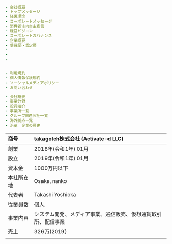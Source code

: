 ######


```

```

```.yml
- 会社概要
- トップメッセージ
- 経営理念
- コーポレートメッセージ
- 消費者志向自主宣言
- 経営ビジョン
- コーポレートガバナンス
- 企業概要
- 受賞歴・認定歴
-
-
-


- 利用規約
- 個人情報保護規約
- ソーシャルメディアポリシー
- お問い合わせ
```



```企業概要.yml
- 会社概要
- 事業分野
- 役員紹介
- 事業所一覧
- グループ関連会社一覧
- 海外拠点一覧
- 沿革　企業の歴史

```

| 商号 | takagotch株式会社 (Activate-d LLC)| 
|:---|:---|
| 創業 | 2018年(令和1年) 01月 | 
| 設立 | 2019年(令和1年) 01月 | 
| 資本金 | 1000万円以下| 
| 本社所在地 | Osaka, nanko | 
| 代表者 | Takashi Yoshioka | 
| 従業員数 | 個人 | 
| 事業内容 | システム開発、メディア事業、通信販売、仮想通貨取引所、配信事業 | 
| 売上 | 326万(2019) | 
|  | | 




```
```

```
```

```
```

```
```

```
```

```
```

```
```

```
```

```
```

```
```

```
```

```
```
